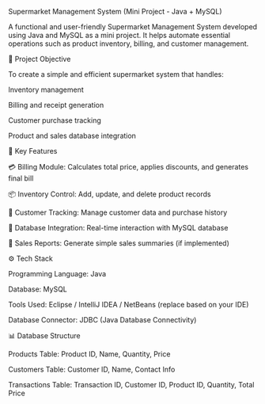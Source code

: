 Supermarket Management System (Mini Project - Java + MySQL)

A functional and user-friendly Supermarket Management System developed using Java and MySQL as a mini project. It helps automate essential operations such as product inventory, billing, and customer management.

🎯 Project Objective

To create a simple and efficient supermarket system that handles:

Inventory management

Billing and receipt generation

Customer purchase tracking

Product and sales database integration

📄 Key Features

💳 Billing Module: Calculates total price, applies discounts, and generates final bill

📦 Inventory Control: Add, update, and delete product records

👥 Customer Tracking: Manage customer data and purchase history

🔄 Database Integration: Real-time interaction with MySQL database

📅 Sales Reports: Generate simple sales summaries (if implemented)

⚙️ Tech Stack

Programming Language: Java

Database: MySQL

Tools Used: Eclipse / IntelliJ IDEA / NetBeans (replace based on your IDE)

Database Connector: JDBC (Java Database Connectivity)

📊 Database Structure

Products Table: Product ID, Name, Quantity, Price

Customers Table: Customer ID, Name, Contact Info

Transactions Table: Transaction ID, Customer ID, Product ID, Quantity, Total Price
